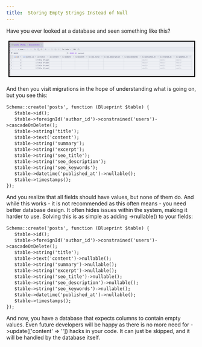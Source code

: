 ```yaml
---
title:  Storing Empty Strings Instead of Null
---
```

Have you ever looked at a database and seen something like this?

![No image](/src/assets/53_img1.png)

And then you visit migrations in the hope of understanding what is going on, but you see this:

```
Schema::create('posts', function (Blueprint $table) {
   $table->id();
   $table->foreignId('author_id')->constrained('users')->cascadeOnDelete();
   $table->string('title');
   $table->text('content');
   $table->string('summary');
   $table->string('excerpt');
   $table->string('seo_title');
   $table->string('seo_description');
   $table->string('seo_keywords');
   $table->datetime('published_at')->nullable();
   $table->timestamps();
}); 
```
And you realize that all fields <span class="font-semibold">should have values</span>, but none of them do. And while this works - <span class="font-semibold">it is not recommended</span> as this often means - you need better database design. It often hides issues within the system, making it harder to use. Solving this is as simple as adding <span class="text-[13px] bg-[#EDEEF3] px-2 py-1">->nullable()</span> to your fields:

```
Schema::create('posts', function (Blueprint $table) {
   $table->id();
   $table->foreignId('author_id')->constrained('users')->cascadeOnDelete();
   $table->string('title');
   $table->text('content')->nullable();
   $table->string('summary')->nullable();
   $table->string('excerpt')->nullable();
   $table->string('seo_title')->nullable();
   $table->string('seo_description')->nullable();
   $table->string('seo_keywords')->nullable();
   $table->datetime('published_at')->nullable();
   $table->timestamps();
});
```

And now, you have a database that expects columns to contain empty values. Even future developers will be happy as there is no more need for <span class="text-[13px] bg-[#EDEEF3] px-2 py-1">->update(['content' => ''])</span> hacks in your code. It can just be skipped, and it will be handled by the database itself.
